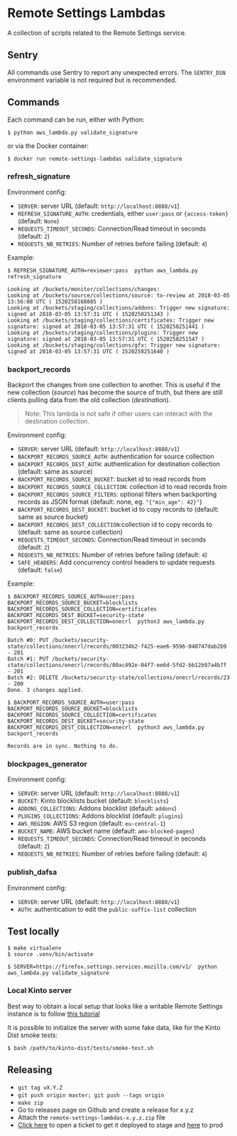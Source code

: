 # Remote Settings Lambdas

A collection of scripts related to the Remote Settings service.

## Sentry

All commands use Sentry to report any unexpected errors. The `SENTRY_DSN`
environment variable is not required but is recommended.

## Commands

Each command can be run, either with Python:

```
$ python aws_lambda.py validate_signature
```

or via the Docker container:

```
$ docker run remote-settings-lambdas validate_signature
```


### refresh_signature

Environment config:

- ``SERVER``: server URL (default: ``http://localhost:8888/v1``)
- ``REFRESH_SIGNATURE_AUTH``: credentials, either ``user:pass`` or ``{access-token}`` (default: ``None``)
- ``REQUESTS_TIMEOUT_SECONDS``: Connection/Read timeout in seconds (default: ``2``)
- ``REQUESTS_NB_RETRIES``: Number of retries before failing (default: ``4``)

Example:

```
$ REFRESH_SIGNATURE_AUTH=reviewer:pass  python aws_lambda.py refresh_signature

Looking at /buckets/monitor/collections/changes:
Looking at /buckets/source/collections/source: to-review at 2018-03-05 13:56:08 UTC ( 1520258168885 )
Looking at /buckets/staging/collections/addons: Trigger new signature: signed at 2018-03-05 13:57:31 UTC ( 1520258251343 )
Looking at /buckets/staging/collections/certificates: Trigger new signature: signed at 2018-03-05 13:57:31 UTC ( 1520258251441 )
Looking at /buckets/staging/collections/plugins: Trigger new signature: signed at 2018-03-05 13:57:31 UTC ( 1520258251547 )
Looking at /buckets/staging/collections/gfx: Trigger new signature: signed at 2018-03-05 13:57:31 UTC ( 1520258251640 )

```


### backport_records

Backport the changes from one collection to another. This is useful if the new collection (*source*) has become the source of truth,
but there are still clients pulling data from the old collection (*destination*).

> Note: This lambda is not safe if other users can interact with the destination collection.

Environment config:

- ``SERVER``: server URL (default: ``http://localhost:8888/v1``)
- ``BACKPORT_RECORDS_SOURCE_AUTH``: authentication for source collection
- ``BACKPORT_RECORDS_DEST_AUTH``: authentication for destination collection (default: same as source)
- ``BACKPORT_RECORDS_SOURCE_BUCKET``: bucket id to read records from
- ``BACKPORT_RECORDS_SOURCE_COLLECTION``: collection id to read records from
- ``BACKPORT_RECORDS_SOURCE_FILTERS``: optional filters when backporting records as JSON format (default: none, eg. ``"{"min_age": 42}"``)
- ``BACKPORT_RECORDS_DEST_BUCKET``: bucket id to copy records to (default: same as source bucket)
- ``BACKPORT_RECORDS_DEST_COLLECTION``:collection id to copy records to (default: same as source collection)
- ``REQUESTS_TIMEOUT_SECONDS``: Connection/Read timeout in seconds (default: ``2``)
- ``REQUESTS_NB_RETRIES``: Number of retries before failing (default: ``4``)
- ``SAFE_HEADERS``: Add concurrency control headers to update requests (default: ``false``)

Example:

```
$ BACKPORT_RECORDS_SOURCE_AUTH=user:pass BACKPORT_RECORDS_SOURCE_BUCKET=blocklists BACKPORT_RECORDS_SOURCE_COLLECTION=certificates BACKPORT_RECORDS_DEST_BUCKET=security-state BACKPORT_RECORDS_DEST_COLLECTION=onecrl  python3 aws_lambda.py backport_records

Batch #0: PUT /buckets/security-state/collections/onecrl/records/003234b2-f425-eae6-9596-040747dab2b9 - 201
Batch #1: PUT /buckets/security-state/collections/onecrl/records/00ac492e-04f7-ee6d-5fd2-bb12b97a4b7f - 201
Batch #2: DELETE /buckets/security-state/collections/onecrl/records/23 - 200
Done. 3 changes applied.

```

```
$ BACKPORT_RECORDS_SOURCE_AUTH=user:pass BACKPORT_RECORDS_SOURCE_BUCKET=blocklists BACKPORT_RECORDS_SOURCE_COLLECTION=certificates BACKPORT_RECORDS_DEST_BUCKET=security-state BACKPORT_RECORDS_DEST_COLLECTION=onecrl  python3 aws_lambda.py backport_records

Records are in sync. Nothing to do.

```


### blockpages_generator

Environment config:

- ``SERVER``: server URL (default: ``http://localhost:8888/v1``)
- ``BUCKET``: Kinto blocklists bucket (default: ``blocklists``)
- ``ADDONS_COLLECTIONS``: Addons blocklist (default: ``addons``)
- ``PLUGINS_COLLECTIONS``: Addons blocklist (default: ``plugins``)
- ``AWS_REGION``: AWS S3 region (default: ``eu-central-1``)
- ``BUCKET_NAME``: AWS bucket name (default: ``amo-blocked-pages``)
- ``REQUESTS_TIMEOUT_SECONDS``: Connection/Read timeout in seconds (default: ``2``)
- ``REQUESTS_NB_RETRIES``: Number of retries before failing (default: ``4``)


### publish_dafsa

Environment config:

- ``SERVER``: server URL (default: ``http://localhost:8888/v1``)
- ``AUTH``: authentication to edit the ``public-suffix-list`` collection


## Test locally

```
$ make virtualenv
$ source .venv/bin/activate

$ SERVER=https://firefox.settings.services.mozilla.com/v1/  python aws_lambda.py validate_signature
```

### Local Kinto server

Best way to obtain a local setup that looks like a writable Remote Settings instance is to follow [this tutorial](https://remote-settings.readthedocs.io/en/latest/tutorial-local-server.html)

It is possible to initialize the server with some fake data, like for the Kinto Dist smoke tests:

```
$ bash /path/to/kinto-dist/tests/smoke-test.sh
```

## Releasing

- `git tag vX.Y.Z`
- `git push origin master; git push --tags origin`
- `make zip`
- Go to releases page on Github and create a release for x.y.z
- Attach the `remote-settings-lambdas-x.y.z.zip` file
- [Click here][bugzilla-stage-link] to open a ticket to get it deployed to stage and [here][bugzilla-prod-link] to prod


[bugzilla-stage-link]: https://bugzilla.mozilla.org/enter_bug.cgi?comment=Please%20upgrade%20the%20lambda%20functions%20to%20use%20the%20last%20release%20of%20remote-settings-lambdas.%0D%0A%0D%0A%5BInsert%20a%20short%20description%20of%20the%20changes%20here.%5D%0D%0A%0D%0Ahttps%3A%2F%2Fgithub.com%2Fmozilla-services%2Fremote-settings-lambdas%2Freleases%2Ftag%2FX.Y.Z%0D%0A%0D%0AThanks%21&component=Operations%3A%20Storage&product=Cloud%20Services&qa_contact=chartjes%40mozilla.com&short_desc=Please%20deploy%20remote-settings-lambdas-X.Y.Z%20lambda%20function%20to%20STAGE

[bugzilla-prod-link]: https://bugzilla.mozilla.org/enter_bug.cgi?comment=Please%20upgrade%20the%20lambda%20functions%20to%20use%20the%20last%20release%20of%20remote-settings-lambdas.%0D%0A%0D%0A%5BInsert%20a%20short%20description%20of%20the%20changes%20here.%5D%0D%0A%0D%0Ahttps%3A%2F%2Fgithub.com%2Fmozilla-services%2Fremote-settings-lambdas%2Freleases%2Ftag%2FX.Y.Z%0D%0A%0D%0AThanks%21&component=Operations%3A%20Storage&product=Cloud%20Services&qa_contact=chartjes%40mozilla.com&short_desc=Please%20deploy%20remote-settings-lambdas-X.Y.Z%20lambda%20function%20to%20PROD
